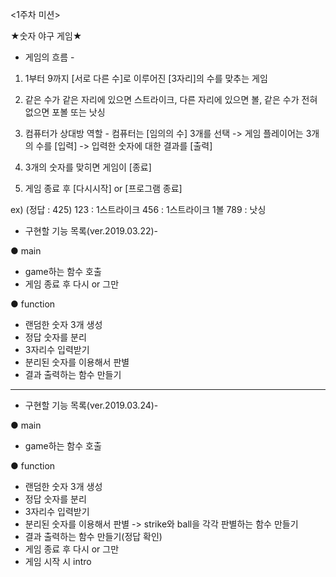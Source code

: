 <1주차 미션>

★숫자 야구 게임★

- 게임의 흐름 -
1. 1부터 9까지 [서로 다른 수]로 이루어진 [3자리]의 수를 맞추는 게임

2. 같은 수가 같은 자리에 있으면 스트라이크, 다른 자리에 있으면 볼, 같은 수가
 전혀 없으면 포볼 또는 낫싱

3. 컴퓨터가 상대방 역할 - 컴퓨터는 [임의의 수] 3개를 선택
-> 게임 플레이어는 3개의 수를 [입력] -> 입력한 숫자에 대한 결과를 [출력]

4. 3개의 숫자를 맞히면 게임이 [종료]

5. 게임 종료 후 [다시시작] or [프로그램 종료]

ex) (정답 : 425)
123 : 1스트라이크
456 : 1스트라이크 1볼
789 : 낫싱



- 구현할 기능 목록(ver.2019.03.22)-

● main
- game하는 함수 호출
- 게임 종료 후 다시 or 그만

● function
- 랜덤한 숫자 3개 생성
- 정답 숫자를 분리
- 3자리수 입력받기
- 분리된 숫자를 이용해서 판별
- 결과 출력하는 함수 만들기

----------------------------------------------------

- 구현할 기능 목록(ver.2019.03.24)-

● main
- game하는 함수 호출

● function
- 랜덤한 숫자 3개 생성
- 정답 숫자를 분리
- 3자리수 입력받기
- 분리된 숫자를 이용해서 판별
    -> strike와 ball을 각각 판별하는 함수 만들기
- 결과 출력하는 함수 만들기(정답 확인)
- 게임 종료 후 다시 or 그만
- 게임 시작 시 intro